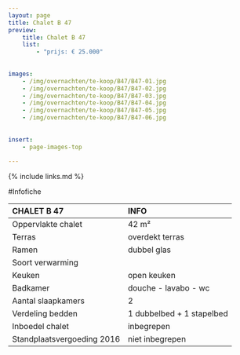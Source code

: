 ```yaml
---
layout: page
title: Chalet B 47
preview: 
    title: Chalet B 47
    list:
        - "prijs: € 25.000"
        
        
images:
    - /img/overnachten/te-koop/B47/B47-01.jpg
    - /img/overnachten/te-koop/B47/B47-02.jpg
    - /img/overnachten/te-koop/B47/B47-03.jpg
    - /img/overnachten/te-koop/B47/B47-04.jpg
    - /img/overnachten/te-koop/B47/B47-05.jpg
    - /img/overnachten/te-koop/B47/B47-06.jpg
    
    
insert:
    - page-images-top
    
---
```


{% include links.md %}



#Infofiche 

CHALET B 47                 | INFO        | 
:---------------------------|:------------|
Oppervlakte chalet          |42 m²
Terras                      |overdekt terras  
Ramen                       |dubbel glas
Soort verwarming            |
Keuken                      |open keuken
Badkamer                    |douche - lavabo - wc
Aantal slaapkamers          |2
Verdeling bedden            |1 dubbelbed + 1 stapelbed
Inboedel chalet             |inbegrepen
Standplaatsvergoeding 2016  |niet inbegrepen